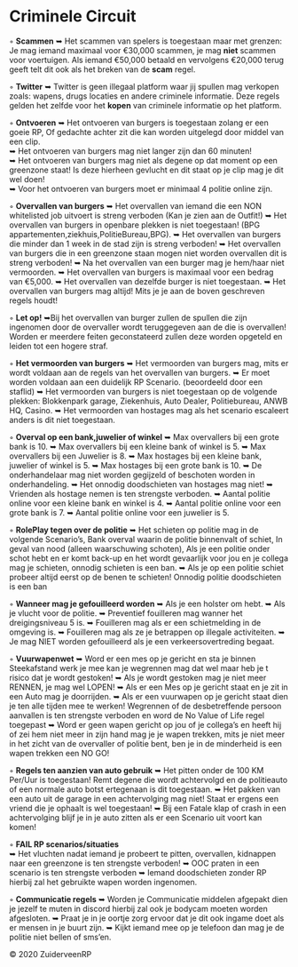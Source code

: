 # Criminele Circuit

◦ <b>Scammen</b> ➥ Het scammen van spelers is toegestaan maar met grenzen: Je mag iemand maximaal voor €30,000 scammen, je mag <b>niet</b> scammen voor voertuigen. Als iemand €50,000 betaald en vervolgens €20,000 terug geeft telt dit ook als het breken van de <b>scam</b> regel.

◦ <b>Twitter</b> ➥ Twitter is geen illegaal platform waar jij spullen mag verkopen zoals: wapens, drugs locaties en andere criminele informatie. Deze regels gelden het zelfde voor het <b>kopen</b> van criminele informatie op het platform.


◦ <b>Ontvoeren</b> 
     ➥ Het ontvoeren van burgers is toegestaan zolang er een goeie RP, Of gedachte achter zit die kan worden uitgelegd             door middel van een clip. <br>
     ➥ Het ontvoeren van burgers mag niet langer zijn dan 60 minuten! <br>
     ➥ Het ontvoeren van burgers mag niet als degene op dat moment op een greenzone staat!  Is deze hierheen                       gevlucht en dit staat op je clip mag je dit wel doen!<br>
     ➥ Voor het ontvoeren van burgers moet er minimaal 4 politie online zijn.
    

◦ <b>Overvallen van burgers</b> 
     ➥ Het overvallen van iemand die een NON whitelisted job uitvoert is streng verboden (Kan je zien aan de Outfit!) 
     ➥ Het overvallen van burgers in openbare plekken is niet toegestaan! (BPG appartementen,ziekhuis,PolitieBureau,BPG). 
     ➥ Het overvallen van burgers die minder dan 1 week in de stad zijn is streng verboden! 
     ➥ Het overvallen van burgers die in een greenzone staan mogen niet worden overvallen dit is streng verboden! 
     ➥ Na het overvallen van een burger mag je hem/haar niet vermoorden.
     ➥ Het overvallen van burgers is maximaal voor een bedrag van €5,000.
     ➥ Het overvallen van dezelfde burger is niet toegestaan.
     ➥ Het overvallen van burgers mag altijd! Mits je je aan de boven geschreven regels houdt!  
     
◦ <b>Let op!</b>
     ➥Bij het overvallen van burger zullen de spullen die zijn ingenomen door de overvaller wordt teruggegeven aan de           die is overvallen! Worden er meerdere feiten geconstateerd zullen deze worden opgeteld en leiden tot een hogere             straf.

◦ <b>Het vermoorden van burgers</b>
     ➥ Het vermoorden van burgers mag, mits er wordt voldaan aan de regels van het overvallen van burgers.
     ➥ Er moet worden voldaan aan een duidelijk RP Scenario. (beoordeeld door een staflid) 
     ➥ Het vermoorden van burgers is niet toegestaan op de volgende plekken:
        Blokkenpark garage, Ziekenhuis, Auto Dealer, Politiebureau, ANWB HQ, Casino. 
     ➥ Het vermoorden van hostages mag als het scenario escaleert anders is dit niet toegestaan. 

◦ <b>Overval op een bank,juwelier of winkel</b> 
     ➥ Max overvallers bij een grote bank is 10. 
     ➥ Max overvallers bij een kleine bank of winkel is 5. 
     ➥ Max overvallers bij een Juwelier is 8. 
     ➥ Max hostages bij een kleine bank, juwelier of winkel is 5. 
     ➥ Max hostages bij een grote bank is 10.
     ➥ De onderhandelaar mag niet worden gegijzeld of beschoten worden in onderhandeling.
     ➥ Het onnodig doodschieten van hostages mag niet! 
     ➥ Vrienden als hostage nemen is ten strengste verboden.
     ➥ Aantal politie online voor een kleine bank en winkel is 4.
     ➥ Aantal politie online voor een grote bank is 7.
     ➥ Aantal politie online voor een juwelier is 5.
     
◦ <b>RolePlay tegen over de politie</b>
     ➥ Het schieten op politie mag in de volgende Scenario’s, Bank overval waarin de politie binnenvalt of schiet, In             geval van nood (alleen waarschuwing schoten), Als je een politie onder schot hebt en er komt back-up en het wordt           gevaarlijk voor jou en je collega mag je schieten, onnodig schieten is een ban. 
     ➥ Als je op een politie schiet probeer altijd eerst op de benen te schieten! Onnodig politie doodschieten is een ban 
   
◦ <b>Wanneer mag je gefouilleerd worden</b>
     ➥ Als je een holster om hebt.
     ➥ Als je vlucht voor de politie.
     ➥ Preventief fouilleren mag wanner het dreigingsniveau 5 is.
     ➥ Fouilleren mag als er een schietmelding in de omgeving is.
     ➥ Fouilleren mag als ze je betrappen op illegale activiteiten.
     ➥ Je mag NIET worden gefouilleerd als je een verkeersovertreding begaat.

◦ <b>Vuurwapenwet</b> 
     ➥ Word er een mes op je gericht en sta je binnen Steekafstand werk je mee kan je wegrennen mag dat wel maar heb je t         risico dat je wordt gestoken!
     ➥ Als je wordt gestoken mag je niet meer RENNEN, je mag wel LOPEN! 
     ➥ Als er een Mes op je gericht staat en je zit in een Auto mag je doorrijden.
     ➥ Als er een vuurwapen op je gericht staat dien je ten alle tijden mee te werken! Wegrennen of de desbetreffende             persoon aanvallen is ten strengste verboden en word de No Value of Life regel toegepast
     ➥ Word er geen wapen gericht op jou of je collega’s en heeft hij of zei hem niet meer in zijn hand mag je je wapen           trekken, mits je niet meer in het zicht van de overvaller of politie bent, ben je in de minderheid is een wapen             trekken een NO GO! 
    

◦ <b>Regels ten aanzien van auto gebruik</b> 
     ➥ Het pitten onder de 100 KM Per/Uur is toegestaan! Remt degene die wordt achtervolgd en de politieauto of een               normale auto botst ertegenaan is dit toegestaan. 
     ➥ Het pakken van een auto uit de garage in een achtervolging mag niet! Staat er ergens een vriend die je ophaalt is           wel toegestaan! 
     ➥ Bij een Fatale klap of crash in een achtervolging blijf je in je auto zitten als er een Scenario uit voort kan             komen! 
     
◦ <b>FAIL RP scenarios/situaties</b>     
     ➥ Het vluchten nadat iemand je probeert te pitten, overvallen, kidnappen naar een greenzone is ten strengste                 verboden! 
     ➥  OOC praten in een scenario is ten strengste verboden 
     ➥  Iemand doodschieten zonder RP hierbij zal het gebruikte wapen worden ingenomen.

◦ <b>Communicatie regels</b>
     ➥ Worden je Communicatie middelen afgepakt dien je jezelf te muten in discord hierbij zal ook je bodycam moeten               worden afgesloten.
     ➥ Praat je in je oortje zorg ervoor dat je dit ook ingame doet als er mensen in je buurt zijn. 
     ➥ Kijkt iemand mee op je telefoon dan mag je de politie niet bellen of sms’en.    

© 2020 ZuiderveenRP

